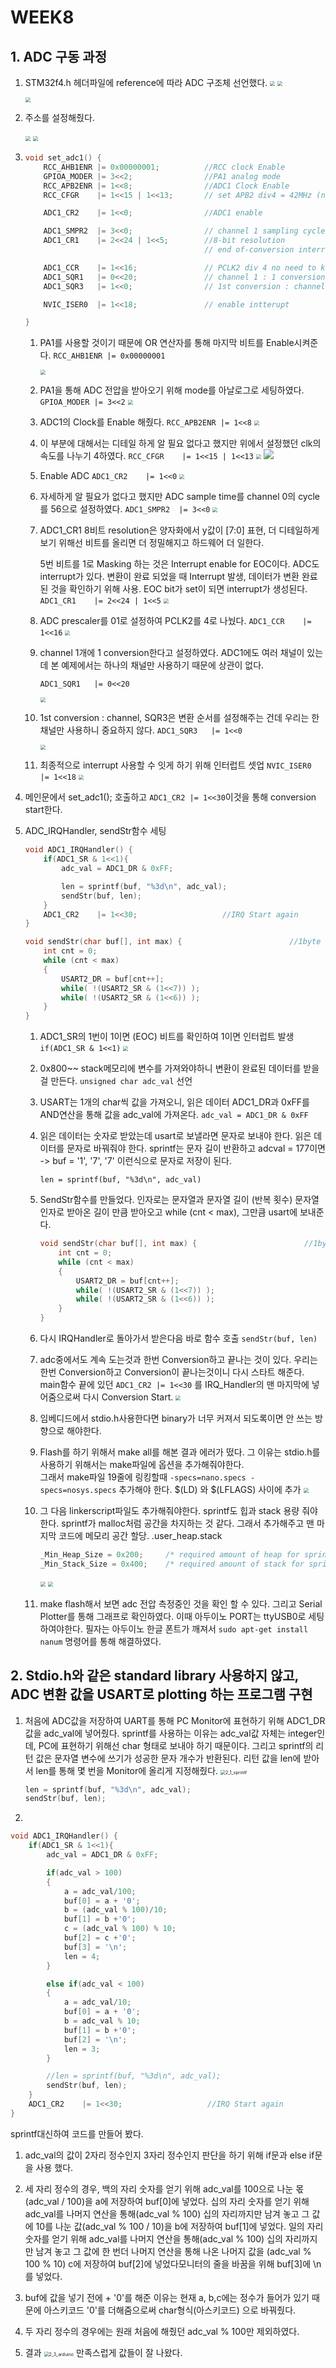 # WEEK8



## 1. ADC 구동 과정

1. STM32f4.h 헤더파일에 reference에 따라 ADC 구조체 선언했다.
   <img src="./Pictures/1_2.png" style="zoom: 50%;" />
   <img src="./Pictures/1_3.png" style="zoom:50%;" />

   <img src="./Pictures/1_1.png" style="zoom:50%;" />

2. 주소를 설정해줬다.

   <img src="./Pictures/1_5.png" style="zoom:50%;" />
   <img src="./Pictures/1_4.png" style="zoom:50%;" />

3. ```c
   void set_adc1() {
       RCC_AHB1ENR |= 0x00000001;          //RCC clock Enable
       GPIOA_MODER |= 3<<2;                //PA1 analog mode
       RCC_APB2ENR |= 1<<8;                //ADC1 Clock Enable
       RCC_CFGR    |= 1<<15 | 1<<13;       // set APB2 div4 = 42MHz (no need to know)
   
       ADC1_CR2    |= 1<<0;                //ADC1 enable
   
       ADC1_SMPR2  |= 3<<0;                // channel 1 sampling cycle 56 cycle
       ADC1_CR1    |= 2<<24 | 1<<5;        //8-bit resolution
                                           // end of-conversion interrupt enable
   
       ADC1_CCR    |= 1<<16;               // PCLK2 div 4 no need to know
       ADC1_SQR1   |= 0<<20;               // channel 1 : 1 conversion
       ADC1_SQR3   |= 1<<0;                // 1st conversion : channel
   
       NVIC_ISER0  |= 1<<18;               // enable intterupt
   
   }
   
   ```

   1. PA1를 사용할 것이기 때문에 OR 연산자를 통해 마지막 비트를 Enable시켜준다. 
      `RCC_AHB1ENR |= 0x00000001`

      <img src="./Pictures/1_6.png" style="zoom:50%;" />

   2. PA1을 통해 ADC 전압을 받아오기 위해 mode를 아날로그로 세팅하였다.
      `GPIOA_MODER |= 3<<2`
      <img src="./Pictures/1_7.png" style="zoom:50%;" />

   3. ADC1의 Clock를 Enable 해줬다. 
      `RCC_APB2ENR |= 1<<8`
      <img src="./Pictures/1_8.png" style="zoom:50%;" />

   4. 이 부분에 대해서는 디테일 하게 알 필요 없다고 했지만 위에서 설정했던 clk의 속도를 나누기 4하였다. 
      `RCC_CFGR    |= 1<<15 | 1<<13`
      <img src="./Pictures/1_9.png" style="zoom:50%;" />
      ![](./Pictures/1_10.png)

   5. Enable ADC
      `ADC1_CR2    |= 1<<0`
      <img src="./Pictures/1_11.png" style="zoom:50%;" />

   6. 자세하게 알 필요가 없다고 했지만 ADC sample time를 channel 0의 cycle를 56으로 설정하였다.
      `ADC1_SMPR2  |= 3<<0`
      <img src="./Pictures/1_12.png" style="zoom:50%;" />

   7. ADC1_CR1 8비트 resolution은 양자화에서 y값이 [7:0] 표현, 더 디테일하게 보기 위해선 비트를 올리면 더 
      정밀해지고 하드웨어 더 일한다.

      5번 비트를 1로 Masking 하는 것은 Interrupt enable for EOC이다. 
      ADC도 interrupt가 있다. 변환이 완료 되었을 때 Interrupt 발생, 데이터가 변환 완료된 것을 확인하기 위해 사용. EOC bit가 set이 되면 interrupt가 생성된다. 
      `ADC1_CR1    |= 2<<24 | 1<<5`
      <img src="./Pictures/1_14.png" style="zoom:50%;" />

   8. ADC prescaler를 01로 설정하여 PCLK2를 4로 나눴다.
      `ADC1_CCR    |= 1<<16`
      <img src="./Pictures/1_13.png" style="zoom:50%;" />

   9. channel 1개에 1 conversion한다고 설정하였다. ADC1에도 여러 채널이 있는 데 본 예제에서는 하나의 채널만 사용하기 때문에 상관이 없다.

      `ADC1_SQR1   |= 0<<20`

      <img src="./Pictures/1_15.png" style="zoom:50%;" />

   10. 1st conversion : channel, SQR3은 변환 순서를 설정해주는 건데 우리는 한 채널만 사용하니 중요하지 않다. 
       `ADC1_SQR3   |= 1<<0`

       <img src="./Pictures/1_16.png" style="zoom:50%;" />

   11. 최종적으로 interrupt 사용할 수 잇게 하기 위해 인터럽트 셋업 
       `NVIC_ISER0  |= 1<<18`
       <img src="./Pictures/1_17.png" style="zoom:50%;" />





4. 메인문에서 set_adc1(); 호출하고 `ADC1_CR2	|= 1<<30`이것을 통해 conversion start한다.

5. ADC_IRQHandler, sendStr함수 세팅

   ```c
   void ADC1_IRQHandler() {
       if(ADC1_SR & 1<<1){
           adc_val = ADC1_DR & 0xFF;
   
           len = sprintf(buf, "%3d\n", adc_val);
           sendStr(buf, len); 
       }
       ADC1_CR2    |= 1<<30;                   //IRQ Start again
   }
   
   void sendStr(char buf[], int max) {                        //1byte send
       int cnt = 0;
       while (cnt < max) 
       {
           USART2_DR = buf[cnt++];
           while( !(USART2_SR & (1<<7)) );
           while( !(USART2_SR & (1<<6)) );
       }
   }
   ```

   
   1. ADC1_SR의 1번이 1이면 (EOC) 비트를 확인하여 1이면 인터럽트 발생
      `if(ADC1_SR & 1<<1)`
      <img src="./Pictures/1_18.png" style="zoom:50%;" />

   2. 0x800~~ stack메모리에 변수를 가져와야하니 변환이 완료된 데이터를 받을 걸 만든다. 
      `unsigned char adc_val` 선언

   3. USART는 1개의 char씩 값을 가져오니, 읽은 데이터 ADC1_DR과 0xFF를 AND연산을 통해 값을 adc_val에 가져온다.
      `adc_val = ADC1_DR & 0xFF`

   4. 읽은 데이터는 숫자로 받았는데 usart로 보낼라면 문자로 보내야 한다. 
      읽은 데이터를 문자로 바꿔줘야 한다. sprintf는 문자 길이 반환하고 
      adcval = 177이면 -> buf = '1', '7', '7' 이런식으로 문자로 저장이 된다.

      `len = sprintf(buf, "%3d\n", adc_val)` 

   5. SendStr함수를 만들었다. 인자로는 문자열과 문자열 길이 (반복 횟수)
      문자열 인자로 받아온 길이 만큼 받아오고 while (cnt < max), 그만큼 usart에 보내준다. 

      ```c
      void sendStr(char buf[], int max) {                        //1byte send
          int cnt = 0;
          while (cnt < max) 
          {
              USART2_DR = buf[cnt++];
              while( !(USART2_SR & (1<<7)) );
              while( !(USART2_SR & (1<<6)) );
          }
      }
      ```

      

   6. 다시 IRQHandler로 돌아가서 받은다음 바로 함수 호출
      `sendStr(buf, len)`

   7. adc중에서도 계속 도는것과 한번 Conversion하고 끝나는 것이 있다. 우리는 한번 Conversion하고 Conversion이 끝나는것이니 다시 스타트 해준다. main함수 끝에 있던 `ADC1_CR2 |= 1<<30` 를 IRQ_Handler의 맨 마지막에 넣어줌으로써 다시 Conversion Start.
      <img src="./Pictures/1_19.png" style="zoom:50%;" />

   8. 임베디드에서 stdio.h사용한다면 binary가 너무 커져서 되도록이면 안 쓰는 방향으로 해야한다. 
      

   9. Flash를 하기 위해서 make all를 해본 결과 에러가 떴다.
      그 이유는 stdio.h를 사용하기 위해서는 make파일에 옵션을 추가해줘야한다.  
      그래서 make파일 19줄에 링킹할때
      `-specs=nano.specs -specs=nosys.specs` 추가해야 한다. $(LD) 와 $(LFLAGS) 사이에 추가
      <img src="./Pictures/1_21.png" style="zoom:50%;" />

      

   10. 그 다음 linkerscript파일도 추가해줘야한다. sprintf도 힙과 stack 용량 줘야한다. sprintf가 malloc처럼 공간을 차지하는 것 같다. 그래서 추가해주고 맨 마지막 코드에 메모리 공간 할당. .user_heap.stack

       ```c
       _Min_Heap_Size = 0x200;     /* required amount of heap for sprintf */
       _Min_Stack_Size = 0x400;    /* required amount of stack for sprintf */
       
       ```

       <img src="./Pictures/1_22.png" style="zoom:50%;" />

       <img src="./Pictures/1_23.png" style="zoom:50%;" />

       

   11. make flash해서 보면 adc 전압 측정중인 것을 확인 할 수 있다. 그리고 Serial Plotter를 통해 그래프로 확인하였다. 이때 아두이노 PORT는 ttyUSB0로 세팅하여야한다. 
       필자는 아두이노 한글 폰트가 깨져서  `sudo apt-get install nanum` 명령어를 통해 해결하였다.








## 2. Stdio.h와 같은 standard library 사용하지 않고, ADC 변환 값을 USART로 plotting 하는 프로그램 구현



1. 처음에 ADC값을 저장하여 UART를 통해 PC Monitor에 표현하기 위해 ADC1_DR 값을 adc_val에 넣어줬다. sprintf를 사용하는 이유는 adc_val값 자체는 integer인데, PC에 표현하기 위해선 char 형태로 보내야 하기 때문이다. 그리고 sprintf의 리턴 값은 문자열 변수에 쓰기가 성공한 문자 개수가 반환된다. 리턴 값을 len에 받아서 len를 통해 몇 번을 Monitor에 올리게 지정해줬다. 
   <img src="./Pictures/2_1_sprintf.png" alt="2_1_sprintf" style="zoom: 50%;" />

   ```c
   len = sprintf(buf, "%3d\n", adc_val);
   sendStr(buf, len);
   ```



2. 

   ```c
   void ADC1_IRQHandler() {
       if(ADC1_SR & 1<<1){
           adc_val = ADC1_DR & 0xFF;
   
           if(adc_val > 100)
           {
               a = adc_val/100;
               buf[0] = a + '0';
               b = (adc_val % 100)/10;
               buf[1] = b +'0';
               c = (adc_val % 100) % 10;
               buf[2] = c +'0';
               buf[3] = '\n';
               len = 4;
           }
   
           else if(adc_val < 100)
           {
               a = adc_val/10;
               buf[0] = a + '0';
               b = adc_val % 10;
               buf[1] = b +'0';
               buf[2] = '\n';
               len = 3;
           }
   
           //len = sprintf(buf, "%3d\n", adc_val);
           sendStr(buf, len); 
       }
       ADC1_CR2    |= 1<<30;                   //IRQ Start again
   }
   
   
   ```

   sprintf대신하여 코드를 만들어 봤다. 

   1. adc_val의 값이 2자리 정수인지 3자리 정수인지 판단을 하기 위해 if문과 else if문을 사용 했다.
   2. 세 자리 정수의 경우, 
      백의 자리 숫자를 얻기 위해 adc_val를 100으로 나눈 몫(adc_val / 100)을 a에 저장하여 buf[0]에 넣었다.
      십의 자리 숫자를 얻기 위해 adc_val를  나머지 연산을 통해(adc_val % 100) 십의 자리까지만 남겨 놓고 
      그 값에 10를 나눈 값(adc_val % 100 / 10)을 b에 저장하여 buf[1]에 넣었다.
      일의 자리 숫자를 얻기 위해 adc_val를 나머지 연산을 통해(adc_val % 100)  십의 자리까지만 남겨 놓고 
      그 값에 한 번더 나머지 연산을 통해 나온 나머지 값을 (adc_val % 100 % 10) c에 저장하여 buf[2]에 넣었다모니터의 줄을 바꿈을 위해 buf[3]에 \n를 넣었다. 
   3. buf에 값을 넣기 전에 + '0'를 해준 이유는 현재 a, b,c에는 정수가 들어가 있기 때문에 아스키코드 '0'를 더해줌으로써 char형식(아스키코드) 으로 바꿔줬다.
   4. 두 자리 정수의 경우에는 원래 처음에 해줬던 adc_val % 100만 제외하였다.
      

3. 결과
   <img src="./Pictures/2_3_arduino.png" alt="2_3_arduino" style="zoom:50%;" />
   만족스럽게 값들이 잘 나왔다. 

